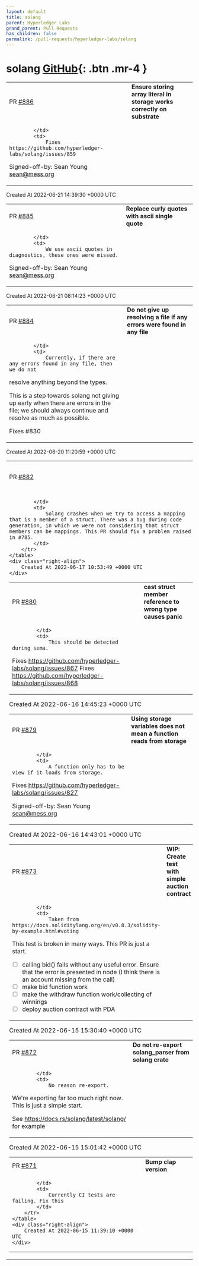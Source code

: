```yaml
---
layout: default
title: solang
parent: Hyperledger Labs
grand_parent: Pull Requests
has_children: false
permalink: /pull-requests/hyperledger-labs/solang
---
```


# solang <span class="fs-3 right-align">[GitHub](https://github.com/hyperledger-labs/solang){: .btn .mr-4 }</span>


<div>
    <table>
        <tr>
            <td>
                PR <a href="https://github.com/hyperledger-labs/solang/pull/886" class=".btn">#886</a>
            </td>
            <td>
                <b>
                    Ensure storing array literal in storage works correctly on substrate
                </b>
            </td>
        </tr>
        <tr>
            <td>
                
            </td>
            <td>
                Fixes https://github.com/hyperledger-labs/solang/issues/859

Signed-off-by: Sean Young <sean@mess.org>
            </td>
        </tr>
    </table>
    <div class="right-align">
        Created At 2022-06-21 14:39:30 +0000 UTC
    </div>
</div>

<div>
    <table>
        <tr>
            <td>
                PR <a href="https://github.com/hyperledger-labs/solang/pull/885" class=".btn">#885</a>
            </td>
            <td>
                <b>
                    Replace curly quotes with ascii single quote
                </b>
            </td>
        </tr>
        <tr>
            <td>
                
            </td>
            <td>
                We use ascii quotes in diagnostics, these ones were missed.

Signed-off-by: Sean Young <sean@mess.org>
            </td>
        </tr>
    </table>
    <div class="right-align">
        Created At 2022-06-21 08:14:23 +0000 UTC
    </div>
</div>

<div>
    <table>
        <tr>
            <td>
                PR <a href="https://github.com/hyperledger-labs/solang/pull/884" class=".btn">#884</a>
            </td>
            <td>
                <b>
                    Do not give up resolving a file if any errors were found in any file
                </b>
            </td>
        </tr>
        <tr>
            <td>
                
            </td>
            <td>
                Currently, if there are any errors found in any file, then we do not
resolve anything beyond the types.

This is a step towards solang not giving up early when there are errors in the file; we should always continue and resolve as much as possible.

Fixes #830 
            </td>
        </tr>
    </table>
    <div class="right-align">
        Created At 2022-06-20 11:20:59 +0000 UTC
    </div>
</div>

<div>
    <table>
        <tr>
            <td>
                PR <a href="https://github.com/hyperledger-labs/solang/pull/882" class=".btn">#882</a>
            </td>
            <td>
                <b>
                    Fix mapping inside struct
                </b>
            </td>
        </tr>
        <tr>
            <td>
                
            </td>
            <td>
                Solang crashes when we try to access a mapping that is a member of a struct. There was a bug during code generation, in which we were not considering that struct members can be mappings. This PR should fix a problem raised in #785.
            </td>
        </tr>
    </table>
    <div class="right-align">
        Created At 2022-06-17 10:53:49 +0000 UTC
    </div>
</div>

<div>
    <table>
        <tr>
            <td>
                PR <a href="https://github.com/hyperledger-labs/solang/pull/880" class=".btn">#880</a>
            </td>
            <td>
                <b>
                    cast struct member reference to wrong type causes panic
                </b>
            </td>
        </tr>
        <tr>
            <td>
                
            </td>
            <td>
                This should be detected during sema.

Fixes https://github.com/hyperledger-labs/solang/issues/867
Fixes https://github.com/hyperledger-labs/solang/issues/868
            </td>
        </tr>
    </table>
    <div class="right-align">
        Created At 2022-06-16 14:45:23 +0000 UTC
    </div>
</div>

<div>
    <table>
        <tr>
            <td>
                PR <a href="https://github.com/hyperledger-labs/solang/pull/879" class=".btn">#879</a>
            </td>
            <td>
                <b>
                    Using storage variables does not mean a function reads from storage
                </b>
            </td>
        </tr>
        <tr>
            <td>
                
            </td>
            <td>
                A function only has to be view if it loads from storage.

Fixes https://github.com/hyperledger-labs/solang/issues/827

Signed-off-by: Sean Young <sean@mess.org>
            </td>
        </tr>
    </table>
    <div class="right-align">
        Created At 2022-06-16 14:43:01 +0000 UTC
    </div>
</div>

<div>
    <table>
        <tr>
            <td>
                PR <a href="https://github.com/hyperledger-labs/solang/pull/873" class=".btn">#873</a>
            </td>
            <td>
                <b>
                    WIP: Create test with simple auction contract
                </b>
            </td>
        </tr>
        <tr>
            <td>
                
            </td>
            <td>
                Taken from https://docs.soliditylang.org/en/v0.8.3/solidity-by-example.html#voting

This test is broken in many ways. This PR is just a start.

- [ ] calling bid() fails without any useful error. Ensure that the error is presented in node (I think there is an account missing from the call)
- [ ] make bid function work
- [ ] make the withdraw function work/collecting of winnings
- [ ] deploy auction contract with PDA
            </td>
        </tr>
    </table>
    <div class="right-align">
        Created At 2022-06-15 15:30:40 +0000 UTC
    </div>
</div>

<div>
    <table>
        <tr>
            <td>
                PR <a href="https://github.com/hyperledger-labs/solang/pull/872" class=".btn">#872</a>
            </td>
            <td>
                <b>
                    Do not re-export solang_parser from solang crate
                </b>
            </td>
        </tr>
        <tr>
            <td>
                
            </td>
            <td>
                No reason re-export.

We're exporting far too much right now. This is just a simple start.

See https://docs.rs/solang/latest/solang/ for example
            </td>
        </tr>
    </table>
    <div class="right-align">
        Created At 2022-06-15 15:01:42 +0000 UTC
    </div>
</div>

<div>
    <table>
        <tr>
            <td>
                PR <a href="https://github.com/hyperledger-labs/solang/pull/871" class=".btn">#871</a>
            </td>
            <td>
                <b>
                    Bump clap version
                </b>
            </td>
        </tr>
        <tr>
            <td>
                
            </td>
            <td>
                Currently CI tests are failing. Fix this
            </td>
        </tr>
    </table>
    <div class="right-align">
        Created At 2022-06-15 11:39:10 +0000 UTC
    </div>
</div>

